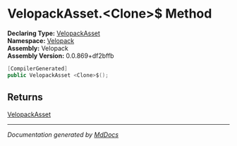 ﻿<!--  
  <auto-generated>   
    The contents of this file were generated by a tool.  
    Changes to this file may be list if the file is regenerated  
  </auto-generated>   
-->

# VelopackAsset.\<Clone\>$ Method

**Declaring Type:** [VelopackAsset](../index.md)  
**Namespace:** [Velopack](../../index.md)  
**Assembly:** Velopack  
**Assembly Version:** 0.0.869+df2bffb

```csharp
[CompilerGenerated]
public VelopackAsset <Clone>$();
```

## Returns

[VelopackAsset](../index.md)

___

*Documentation generated by [MdDocs](https://github.com/ap0llo/mddocs)*
